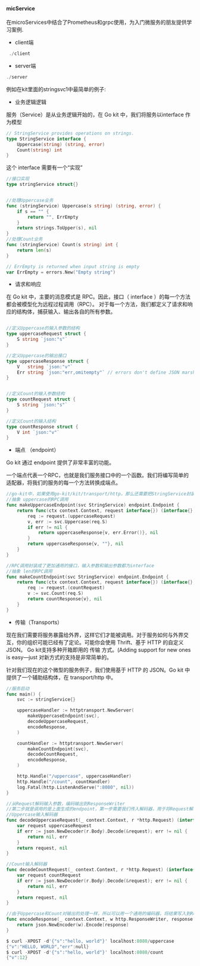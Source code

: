 #### micService 

在microServices中结合了Prometheus和grpc使用，为入门微服务的朋友提供学习案例.

* client端

```go
 ./client
```

* server端

```go
./server
``` 
 
例如在kit里面的stringsvc1中最简单的例子:

* 业务逻辑逻辑

服务（Service）是从业务逻辑开始的，在 Go kit 中，我们将服务以interface 作为模型

```go
// StringService provides operations on strings.
type StringService interface {
    Uppercase(string) (string, error)
    Count(string) int
}
```

这个 interface 需要有一个“实现”

```go
//接口实现
type stringService struct{}


//处理Uppercase业务
func (stringService) Uppercase(s string) (string, error) {
	if s == "" {
		return "", ErrEmpty
	}
	return strings.ToUpper(s), nil
}
//处理Count业务
func (stringService) Count(s string) int {
	return len(s)
}

// ErrEmpty is returned when input string is empty
var ErrEmpty = errors.New("Empty string")

```

* 请求和响应

在 Go kit 中，主要的消息模式是 RPC。因此，接口（ interface ）的每一个方法都会被模型化为远程过程调用（RPC）。
对于每一个方法，我们都定义了请求和响应的结构体，捕获输入、输出各自的所有参数。

```go

//定义Uppercase的输入参数的结构
type uppercaseRequest struct {
	S string `json:"s"`
}

//定义Uppercase的输出接口
type uppercaseResponse struct {
	V   string `json:"v"`
	Err string `json:"err,omitempty"` // errors don't define JSON marshaling
}


//定义Count的输入参数结构
type countRequest struct {
	S string `json:"s"`
}

//定义Count的输入结构
type countResponse struct {
	V int `json:"v"`
}

```

* 端点 （endpoint）

Go kit 通过 endpoint 提供了非常丰富的功能。

一个端点代表一个RPC，也就是我们服务接口中的一个函数。我们将编写简单的适配器，将我们的服务的每一个方法转换成端点。

```go
//go-kit中，如果使用go-kit/kit/transport/http，那么还需要把StringService封装为endpoint来供调用。
//抽象 uppercase的RPC调用
func makeUppercaseEndpoint(svc StringService) endpoint.Endpoint {
	return func(ctx context.Context, request interface{}) (interface{}, error) {
		req := request.(uppercaseRequest)
		v, err := svc.Uppercase(req.S)
		if err != nil {
			return uppercaseResponse{v, err.Error()}, nil
		}
		return uppercaseResponse{v, ""}, nil
	}
}

//RPC调用封装成了更加通用的接口，输入参数和输出参数都为interface
//抽象 len的RPC调用
func makeCountEndpoint(svc StringService) endpoint.Endpoint {
	return func(ctx context.Context, request interface{}) (interface{}, error) {
		req := request.(countRequest)
		v := svc.Count(req.S)
		return countResponse{v}, nil
	}
}

```

* 传输（Transports）

现在我们需要将服务暴露给外界，这样它们才能被调用。对于服务如何与外界交互，你的组织可能已经有了定论。可能你会使用 Thrift、基于 HTTP 的自定义 JSON。
Go kit支持多种开箱即用的 传输 方式。(Adding support for new ones is easy—just 对新方式的支持是非常简单的。

针对我们现在的这个微型的服务例子，我们使用基于 HTTP 的 JSON。Go kit 中提供了一个辅助结构体，在 transport/http 中。

```go
//服务启动
func main() {
	svc := stringService{}

	uppercaseHandler := httptransport.NewServer(
		makeUppercaseEndpoint(svc),
		decodeUppercaseRequest,
		encodeResponse,
	)

	countHandler := httptransport.NewServer(
		makeCountEndpoint(svc),
		decodeCountRequest,
		encodeResponse,
	)

	http.Handle("/uppercase", uppercaseHandler)
	http.Handle("/count", countHandler)
	log.Fatal(http.ListenAndServe(":8080", nil))
}

//从Request解码输入参数，编码输出到ResponseWriter
//第二步就是调用的是上面生成的endpoint，第一步需要我们传入解码器，用于将Request解码为输入参数，第三部需要我们传入编码器，输出到ResponseWriter。
//Uppercase输入解码器
func decodeUppercaseRequest(_ context.Context, r *http.Request) (interface{}, error) {
	var request uppercaseRequest
	if err := json.NewDecoder(r.Body).Decode(&request); err != nil {
		return nil, err
	}
	return request, nil
}

//Count输入解码器
func decodeCountRequest(_ context.Context, r *http.Request) (interface{}, error) {
	var request countRequest
	if err := json.NewDecoder(r.Body).Decode(&request); err != nil {
		return nil, err
	}
	return request, nil
}

//由于Uppercase和Count对输出的处理一样，所以可以用一个通用的编码器，将结果写入到ResponseWriter
func encodeResponse(_ context.Context, w http.ResponseWriter, response interface{}) error {
	return json.NewEncoder(w).Encode(response)
}

```

```go
$ curl -XPOST -d'{"s":"hello, world"}' localhost:8080/uppercase
{"v":"HELLO, WORLD","err":null}
$ curl -XPOST -d'{"s":"hello, world"}' localhost:8080/count
{"v":12}
```
